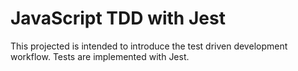 # JavaScript TDD with Jest

This projected is intended to introduce the test driven development workflow.
Tests are implemented with Jest.
